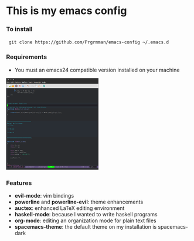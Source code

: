 <h1>This is my emacs config</h1>

<h3> To install </h3>
<code> git clone https://github.com/Prgrmman/emacs-config ~/.emacs.d </code> 

<h3> Requirements </h3>

<ul>
<li> You must an emacs24 compatible version installed on your machine </li> 
</ul>

<img src="https://raw.githubusercontent.com/Prgrmman/emacs-config/master/screenshots/screenshot.png" width="50%" height= "50%">
  
<h3> Features </h3>
<ul>
  <li> <b>evil-mode</b>: vim bindings </li>
  <li> <b>powerline</b> and <b>powerline-evil</b>: theme enhancements</li>
  <li> <b>auctex</b>: enhanced LaTeX editing environment </li>
  <li> <b>haskell-mode</b>: because I wanted to write haskell programs </li>
  <li> <b>org-mode</b>: editing an organization mode for plain text files </li>
  <li> <b>spacemacs-theme</b>: the default theme on my installation is spacemacs-dark </li> 
</ul>
